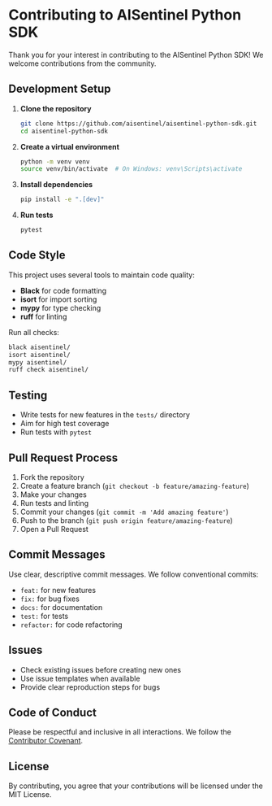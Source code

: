 # Contributing to AISentinel Python SDK

Thank you for your interest in contributing to the AISentinel Python SDK! We welcome contributions from the community.

## Development Setup

1. **Clone the repository**
   ```bash
   git clone https://github.com/aisentinel/aisentinel-python-sdk.git
   cd aisentinel-python-sdk
   ```

2. **Create a virtual environment**
   ```bash
   python -m venv venv
   source venv/bin/activate  # On Windows: venv\Scripts\activate
   ```

3. **Install dependencies**
   ```bash
   pip install -e ".[dev]"
   ```

4. **Run tests**
   ```bash
   pytest
   ```

## Code Style

This project uses several tools to maintain code quality:

- **Black** for code formatting
- **isort** for import sorting
- **mypy** for type checking
- **ruff** for linting

Run all checks:
```bash
black aisentinel/
isort aisentinel/
mypy aisentinel/
ruff check aisentinel/
```

## Testing

- Write tests for new features in the `tests/` directory
- Aim for high test coverage
- Run tests with `pytest`

## Pull Request Process

1. Fork the repository
2. Create a feature branch (`git checkout -b feature/amazing-feature`)
3. Make your changes
4. Run tests and linting
5. Commit your changes (`git commit -m 'Add amazing feature'`)
6. Push to the branch (`git push origin feature/amazing-feature`)
7. Open a Pull Request

## Commit Messages

Use clear, descriptive commit messages. We follow conventional commits:

- `feat:` for new features
- `fix:` for bug fixes
- `docs:` for documentation
- `test:` for tests
- `refactor:` for code refactoring

## Issues

- Check existing issues before creating new ones
- Use issue templates when available
- Provide clear reproduction steps for bugs

## Code of Conduct

Please be respectful and inclusive in all interactions. We follow the [Contributor Covenant](https://www.contributor-covenant.org/).

## License

By contributing, you agree that your contributions will be licensed under the MIT License.
